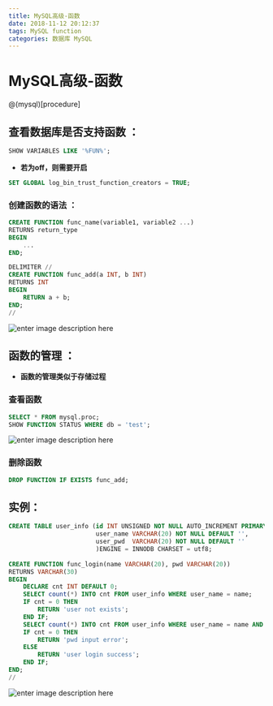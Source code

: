 ```yaml
---
title: MySQL高级-函数
date: 2018-11-12 20:12:37
tags: MySQL function
categories: 数据库 MySQL
---
```

# MySQL高级-函数

@(mysql)[procedure]

## **查看数据库是否支持函数** ：
``` SQL
SHOW VARIABLES LIKE '%FUN%';
```
- **若为off，则需要开启**
``` SQL
SET GLOBAL log_bin_trust_function_creators = TRUE;
```

### **创建函数的语法** ：
``` SQL
CREATE FUNCTION func_name(variable1, variable2 ...)
RETURNS return_type
BEGIN
	...
END;

DELIMITER //
CREATE FUNCTION func_add(a INT, b INT)
RETURNS INT
BEGIN
	RETURN a + b;
END;
//
```
![enter image description here](http://hellomrrs-imgs.oss-cn-shanghai.aliyuncs.com/18-11-12/68702030.jpg)

##  **函数的管理** ：
- **函数的管理类似于存储过程**
### **查看函数**
``` SQL
SELECT * FROM mysql.proc;
SHOW FUNCTION STATUS WHERE db = 'test';
```
![enter image description here](http://hellomrrs-imgs.oss-cn-shanghai.aliyuncs.com/18-11-12/68702030.jpg)
### **删除函数**
``` SQL
DROP FUNCTION IF EXISTS func_add;
```
## 实例：

``` SQL
CREATE TABLE user_info (id INT UNSIGNED NOT NULL AUTO_INCREMENT PRIMARY KEY,
						user_name VARCHAR(20) NOT NULL DEFAULT '',
						user_pwd  VARCHAR(20) NOT NULL DEFAULT ''
						)ENGINE = INNODB CHARSET = utf8;
						 
CREATE FUNCTION func_login(name VARCHAR(20), pwd VARCHAR(20))
RETURNS VARCHAR(30)
BEGIN
	DECLARE cnt INT DEFAULT 0;
	SELECT count(*) INTO cnt FROM user_info WHERE user_name = name;
	IF cnt = 0 THEN
		RETURN 'user not exists';
	END IF;
	SELECT count(*) INTO cnt FROM user_info WHERE user_name = name AND user_pwd = pwd;
	IF cnt = 0 THEN
		RETURN 'pwd input error';
	ELSE
		RETURN 'user login success';
	END IF;
END;
//
``` 
![enter image description here](http://hellomrrs-imgs.oss-cn-shanghai.aliyuncs.com/18-11-12/35546849.jpg)


